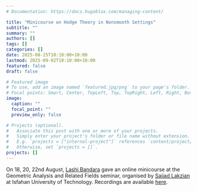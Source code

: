 ```yaml
---
# Documentation: https://docs.hugoblox.com/managing-content/

title: "Minicourse on Hodge Theory in Nonsmooth Settings"
subtitle: ""
summary: ""
authors: []
tags: []
categories: []
date: 2025-08-25T10:10:00+10:00
lastmod: 2025-09-02T10:10:00+10:00
featured: false
draft: false

# Featured image
# To use, add an image named `featured.jpg/png` to your page's folder.
# Focal points: Smart, Center, TopLeft, Top, TopRight, Left, Right, BottomLeft, Bottom, BottomRight.
image:
  caption: ""
  focal_point: ""
  preview_only: false

# Projects (optional).
#   Associate this post with one or more of your projects.
#   Simply enter your project's folder or file name without extension.
#   E.g. `projects = ["internal-project"]` references `content/project/deep-learning/index.md`.
#   Otherwise, set `projects = []`.
projects: []
---
```


On 18, 20, 22nd August, [Lashi Bandara](https://lashi.org) gave an online minicourse at the Geometric Analysis and Related Fields seminar, organised by [Sajjad Lakzian](https://people.iut.ac.ir/en/sajjadlakzian) at Isfahan University of Technology. Recordings are available  [here](https://www.youtube.com/watch?v=wllJ2wRyldw&list=PLuKJ_JmLD0R8a_PKKLO_ISLIII97cLBce&ab_channel=Lashi%27sMathsChannel).
